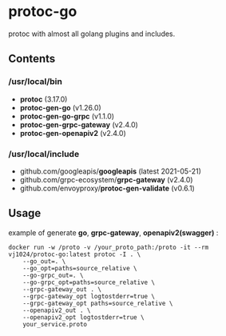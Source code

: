 # protoc-go
protoc with almost all golang plugins and includes.

## Contents

### /usr/local/bin
- **protoc** (3.17.0)
- **protoc-gen-go** (v1.26.0)
- **protoc-gen-go-grpc** (v1.1.0)
- **protoc-gen-grpc-gateway** (v2.4.0)
- **protoc-gen-openapiv2** (v2.4.0)

### /usr/local/include
- github.com/googleapis/**googleapis** (latest 2021-05-21)
- github.com/grpc-ecosystem/**grpc-gateway** (v2.4.0)
- github.com/envoyproxy/**protoc-gen-validate** (v0.6.1)


## Usage

example of generate **go**, **grpc-gateway**, **openapiv2(swagger)** :

```
docker run -w /proto -v /your_proto_path:/proto -it --rm vj1024/protoc-go:latest protoc -I . \
    --go_out=. \
    --go_opt=paths=source_relative \
    --go-grpc_out=. \
    --go-grpc_opt=paths=source_relative \
    --grpc-gateway_out . \
    --grpc-gateway_opt logtostderr=true \
    --grpc-gateway_opt paths=source_relative \
    --openapiv2_out . \
    --openapiv2_opt logtostderr=true \
    your_service.proto
```
